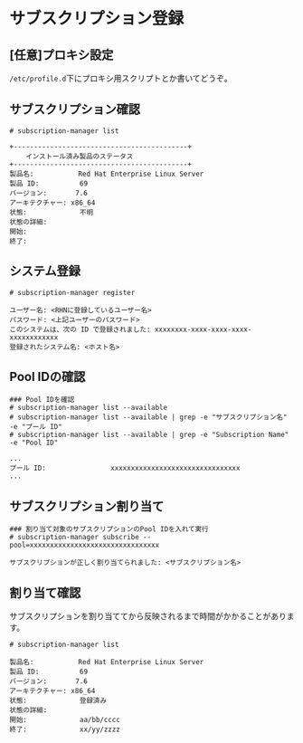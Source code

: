 # サブスクリプション登録
## [任意]プロキシ設定
`/etc/profile.d`下にプロキシ用スクリプトとか書いてどうぞ。
## サブスクリプション確認
```
# subscription-manager list
```
```
+-------------------------------------------+
    インストール済み製品のステータス
+-------------------------------------------+
製品名:           Red Hat Enterprise Linux Server
製品 ID:          69
バージョン:       7.6
アーキテクチャー: x86_64
状態:             不明
状態の詳細:
開始:
終了:
```
## システム登録
```
# subscription-manager register
```
```
ユーザー名: <RHNに登録しているユーザー名>
パスワード: <上記ユーザーのパスワード>
このシステムは、次の ID で登録されました: xxxxxxxx-xxxx-xxxx-xxxx-xxxxxxxxxxxx
登録されたシステム名: <ホスト名>
```
## Pool IDの確認
```
### Pool IDを確認
# subscription-manager list --available
# subscription-manager list --available | grep -e "サブスクリプション名" -e "プール ID"
# subscription-manager list --available | grep -e "Subscription Name" -e "Pool ID"
```
```
...
プール ID:                xxxxxxxxxxxxxxxxxxxxxxxxxxxxxxxx
...
```
## サブスクリプション割り当て
```
### 割り当て対象のサブスクリプションのPool IDを入れて実行
# subscription-manager subscribe --pool=xxxxxxxxxxxxxxxxxxxxxxxxxxxxxxxx
```
```
サブスクリプションが正しく割り当てられました: <サブスクリプション名>
```
## 割り当て確認
サブスクリプションを割り当ててから反映されるまで時間がかかることがあります。
```
# subscription-manager list
```
```
製品名:           Red Hat Enterprise Linux Server
製品 ID:          69
バージョン:       7.6
アーキテクチャー: x86_64
状態:             登録済み
状態の詳細:
開始:             aa/bb/cccc
終了:             xx/yy/zzzz
```
